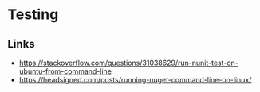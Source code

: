 # Testing

## Links

* https://stackoverflow.com/questions/31038629/run-nunit-test-on-ubuntu-from-command-line
* https://headsigned.com/posts/running-nuget-command-line-on-linux/
